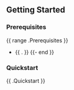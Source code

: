 ## Getting Started

### Prerequisites

{{ range .Prerequisites }}
* {{ . }}
{{- end }}

### Quickstart

{{ .Quickstart }}
